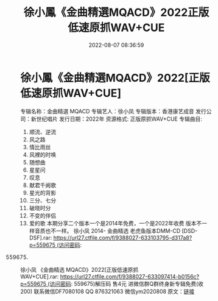﻿---
title: 徐小鳳《金曲精選MQACD》2022正版低速原抓WAV+CUE
date: 2022-08-07 08:36:59
categories: 新碟专辑、稀有等精品
tags: 华语中文
---
# 徐小鳳《金曲精選MQACD》2022[正版低速原抓WAV+CUE]

专辑名称：金曲精選 MQACD
专辑艺人：徐小凤
专辑版本：香港康艺成音
发行公司：新世纪唱片
发行日期：2022年
资源格式: 正版原抓WAV+CUE
专辑曲目:
01. 顺流、逆流
02. 风之路
03. 情比雨丝
04. 风裡的时唤
05. 随想曲
06. 星星问
07. 叹息
08. 献君千阙歌
09. 星光的背影
10. 三分、七分
11. 破晓时分
12. 不变的伴侣
13. 爱的歌
本期分享二个版本一个是2014年免费，一个是2022年收费
版本不一样音质也不一样。
徐小凤
2014- 金曲精选 老虎鱼版本DMM-CD
[DSD-DSF].rar: https://url27.ctfile.com/f/9388027-633103795-d317a8?p=559675 (访问密码:
559675)
徐小凤
《金曲精选
MQACD》2022[正版低速原抓WAV+CUE].rar: https://url27.ctfile.com/f/9388027-633097414-b0156c?p=559675 (访问密码:
559675)解压码 售4元
进微信群Q群终身新专辑免费(收200)
联系微信DF7080108 QQ 876321063
微信ym2020808
原文：[链接](https://blog.sina.com.cn/s/blog_1647c7e7601030yqx.html)